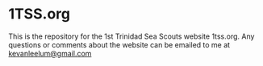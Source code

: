 # 1TSS.org

This is the repository for the 1st Trinidad Sea Scouts website 1tss.org. Any questions or comments about the website can be emailed to me at kevanleelum@gmail.com


